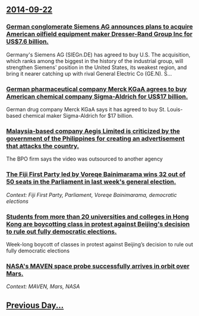 ## [2014-09-22](/news/2014/09/22/index.md)

### [German conglomerate Siemens AG announces plans to acquire American oilfield equipment maker Dresser-Rand Group Inc for US$7.6 billion. ](/news/2014/09/22/german-conglomerate-siemens-ag-announces-plans-to-acquire-american-oilfield-equipment-maker-dresser-rand-group-inc-for-us-7-6-billion.md)
Germany&#x27;s Siemens AG (SIEGn.DE) has agreed to buy U.S. The acquisition, which ranks among the biggest in the history of the industrial group, will strengthen Siemens&#x27; position in the United States, its weakest region, and bring it nearer catching up with rival General Electric Co (GE.N). S...

### [German pharmaceutical company Merck KGaA agrees to buy American chemical company Sigma-Aldrich for US$17 billion. ](/news/2014/09/22/german-pharmaceutical-company-merck-kgaa-agrees-to-buy-american-chemical-company-sigma-aldrich-for-us-17-billion.md)
German drug company Merck KGaA says it has agreed to buy St. Louis-based chemical maker Sigma-Aldrich for $17 billion.

### [Malaysia-based company Aegis Limited is criticized by the government of the Philippines for creating an advertisement that attacks the country. ](/news/2014/09/22/malaysia-based-company-aegis-limited-is-criticized-by-the-government-of-the-philippines-for-creating-an-advertisement-that-attacks-the-count.md)
The BPO firm says the video was outsourced to another agency

### [The Fiji First Party led by Voreqe Bainimarama wins 32 out of 50 seats in the Parliament in last week's general election. ](/news/2014/09/22/the-fiji-first-party-led-by-voreqe-bainimarama-wins-32-out-of-50-seats-in-the-parliament-in-last-week-s-general-election.md)
_Context: Fiji First Party, Parliament, Voreqe Bainimarama, democratic elections_

### [Students from more than 20 universities and colleges in Hong Kong are boycotting class in protest against Beijing's decision to rule out fully democratic elections. ](/news/2014/09/22/students-from-more-than-20-universities-and-colleges-in-hong-kong-are-boycotting-class-in-protest-against-beijingas-decision-to-rule-out-f.md)
Week-long boycott of classes in protest against Beijing’s decision to rule out fully democratic elections

### [NASA's MAVEN space probe successfully arrives in orbit over Mars. ](/news/2014/09/22/nasa-s-maven-space-probe-successfully-arrives-in-orbit-over-mars.md)
_Context: MAVEN, Mars, NASA_

## [Previous Day...](/news/2014/09/21/index.md)

